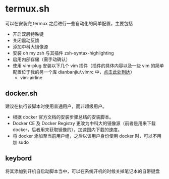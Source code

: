 # termux.sh
可以在安装完 termux 之后进行一些自动化的简单配置，主要包括
- 开启双层特殊键
- 关闭震动反馈
- 添加中科大镜像源
- 安装 oh my zsh 与其插件 zsh-syntax-highlighting
- 启用内部存储（需手动确认）
- 使用 vim-plug 安装以下几个 vim 插件（插件的具体内容以及一些 vim 的简单配置位于我的另一个库 dianbanjiu/.vimrc 中，[点击此处到达](https://github.com/dianbanjiu/.vimrc)）
    - vim-airline

## docker.sh  
建议在执行该脚本时使用普通用户，而非超级用户。  
- 根据 docker 官方文档的安装步骤总结的安装脚本。  
- Docker CE 及 Docker Registry 更改为中科大的镜像源（前者是用来下载 docker，后者用来获取镜像的），加速国内下载的速度。  
- 将 docker 添加至当前用户组，之后以该用户身份使用 docker 时，可以不用加 sudo  

## keybord
将其添加到开机自启动脚本当中，可以在系统开机的时候关掉笔记本的自带键盘